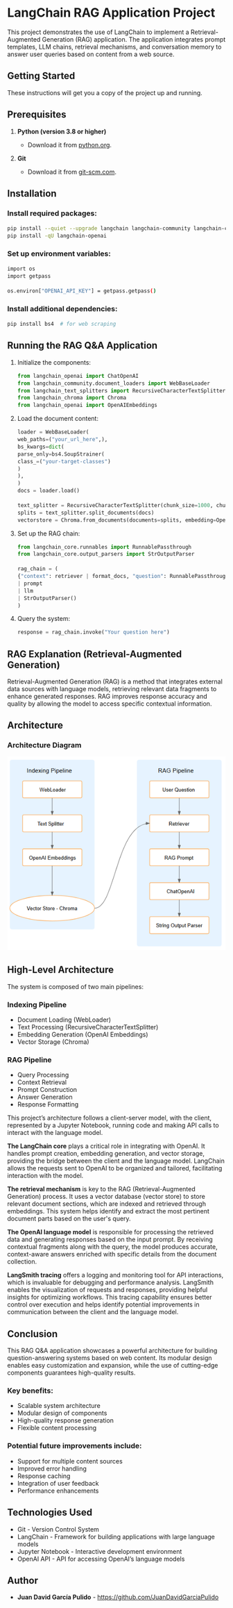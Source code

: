 # LangChain RAG Application Project

This project demonstrates the use of LangChain to implement a Retrieval-Augmented Generation (RAG) application. The application integrates prompt templates, LLM chains, retrieval mechanisms, and conversation memory to answer user queries based on content from a web source.

## Getting Started

These instructions will get you a copy of the project up and running.

## Prerequisites


1. **Python (version 3.8 or higher)**
   - Download it from [python.org](https://www.python.org/downloads/).

2. **Git**
   - Download it from [git-scm.com](https://git-scm.com/downloads).


## Installation

### Install required packages:

```bash
pip install --quiet --upgrade langchain langchain-community langchain-chroma
pip install -qU langchain-openai
```

### Set up environment variables:
    
```bash
import os
import getpass

os.environ["OPENAI_API_KEY"] = getpass.getpass()
   ```

### Install additional dependencies:
    
```bash
pip install bs4  # for web scraping
   ```

## Running the RAG Q&A Application

1. Initialize the components:
    
    ```python
    from langchain_openai import ChatOpenAI
    from langchain_community.document_loaders import WebBaseLoader
    from langchain_text_splitters import RecursiveCharacterTextSplitter
    from langchain_chroma import Chroma
    from langchain_openai import OpenAIEmbeddings
   ``` 
2. Load the document content:
    
    ```python
    loader = WebBaseLoader(
    web_paths=("your_url_here",),
    bs_kwargs=dict(
    parse_only=bs4.SoupStrainer(
    class_=("your-target-classes")
    )
    ),
    )
    docs = loader.load()
   
   text_splitter = RecursiveCharacterTextSplitter(chunk_size=1000, chunk_overlap=200)
    splits = text_splitter.split_documents(docs)
   vectorstore = Chroma.from_documents(documents=splits, embedding=OpenAIEmbeddings())
   ```

3. Set up the RAG chain:
    
    ```python
    from langchain_core.runnables import RunnablePassthrough
    from langchain_core.output_parsers import StrOutputParser
   
   rag_chain = (
    {"context": retriever | format_docs, "question": RunnablePassthrough()}
    | prompt
    | llm
    | StrOutputParser()
    )
   ```

4. Query the system:
    
    ```python
    response = rag_chain.invoke("Your question here")
   ```


## RAG Explanation (Retrieval-Augmented Generation)

Retrieval-Augmented Generation (RAG) is a method that integrates external data sources with language models, retrieving relevant data fragments to enhance generated responses. RAG improves response accuracy and quality by allowing the model to access specific contextual information.

## Architecture 

### Architecture Diagram


![alt text](image/image.png)

## High-Level Architecture
The system is composed of two main pipelines:

### Indexing Pipeline
- Document Loading (WebLoader)
- Text Processing (RecursiveCharacterTextSplitter)
- Embedding Generation (OpenAI Embeddings)
- Vector Storage (Chroma)

### RAG Pipeline
- Query Processing
- Context Retrieval
- Prompt Construction
- Answer Generation
- Response Formatting


This project’s architecture follows a client-server model, with the client, represented by a Jupyter Notebook, running code and making API calls to interact with the language model.

**The LangChain core** plays a critical role in integrating with OpenAI. It handles prompt creation, embedding generation, and vector storage, providing the bridge between the client and the language model. LangChain allows the requests sent to OpenAI to be organized and tailored, facilitating interaction with the model.

**The retrieval mechanism** is key to the RAG (Retrieval-Augmented Generation) process. It uses a vector database (vector store) to store relevant document sections, which are indexed and retrieved through embeddings. This system helps identify and extract the most pertinent document parts based on the user's query.

**The OpenAI language model** is responsible for processing the retrieved data and generating responses based on the input prompt. By receiving contextual fragments along with the query, the model produces accurate, context-aware answers enriched with specific details from the document collection.

**LangSmith tracing** offers a logging and monitoring tool for API interactions, which is invaluable for debugging and performance analysis. LangSmith enables the visualization of requests and responses, providing helpful insights for optimizing workflows. This tracing capability ensures better control over execution and helps identify potential improvements in communication between the client and the language model.

## Conclusion  
This RAG Q&A application showcases a powerful architecture for building question-answering systems based on web content. Its modular design enables easy customization and expansion, while the use of cutting-edge components guarantees high-quality results.

### Key benefits:
- Scalable system architecture
- Modular design of components
- High-quality response generation
- Flexible content processing

### Potential future improvements include:
- Support for multiple content sources
- Improved error handling
- Response caching
- Integration of user feedback
- Performance enhancements

## Technologies Used
- Git - Version Control System
- LangChain - Framework for building applications with large language models
- Jupyter Notebook - Interactive development environment
- OpenAI API - API for accessing OpenAI’s language models

## Author

- **Juan David García Pulido** - https://github.com/JuanDavidGarciaPulido


